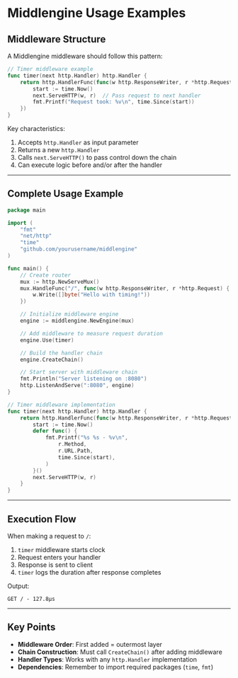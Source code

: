 # Middlengine Usage Examples

## Middleware Structure

A Middlengine middleware should follow this pattern:

```go
// Timer middleware example
func timer(next http.Handler) http.Handler {
    return http.HandlerFunc(func(w http.ResponseWriter, r *http.Request) {
        start := time.Now()
        next.ServeHTTP(w, r)  // Pass request to next handler
        fmt.Printf("Request took: %v\n", time.Since(start))
    })
}
```

Key characteristics:

1. Accepts `http.Handler` as input parameter
2. Returns a new `http.Handler`
3. Calls `next.ServeHTTP()` to pass control down the chain
4. Can execute logic before and/or after the handler

---

## Complete Usage Example

```go
package main

import (
    "fmt"
    "net/http"
    "time"
    "github.com/yourusername/middlengine"
)

func main() {
    // Create router
    mux := http.NewServeMux()
    mux.HandleFunc("/", func(w http.ResponseWriter, r *http.Request) {
        w.Write([]byte("Hello with timing!"))
    })

    // Initialize middleware engine
    engine := middlengine.NewEngine(mux)

    // Add middleware to measure request duration
    engine.Use(timer)

    // Build the handler chain
    engine.CreateChain()

    // Start server with middleware chain
    fmt.Println("Server listening on :8080")
    http.ListenAndServe(":8080", engine)
}

// Timer middleware implementation
func timer(next http.Handler) http.Handler {
    return http.HandlerFunc(func(w http.ResponseWriter, r *http.Request) {
        start := time.Now()
        defer func() {
            fmt.Printf("%s %s - %v\n",
                r.Method,
                r.URL.Path,
                time.Since(start),
            )
        }()
        next.ServeHTTP(w, r)
    }
}
```

---

## Execution Flow

When making a request to `/`:

1. `timer` middleware starts clock
2. Request enters your handler
3. Response is sent to client
4. `timer` logs the duration after response completes

Output:

```
GET / - 127.8µs
```

---

## Key Points

- **Middleware Order**: First added = outermost layer
- **Chain Construction**: Must call `CreateChain()` after adding middleware
- **Handler Types**: Works with any `http.Handler` implementation
- **Dependencies**: Remember to import required packages (`time`, `fmt`)
